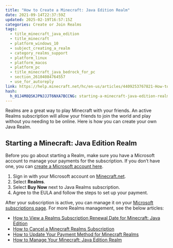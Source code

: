```yaml
---
title: "How to Create a Minecraft: Java Edition Realm"
date: 2021-09-14T22:37:59Z
updated: 2025-02-19T16:57:15Z
categories: Create or Join Realms
tags:
  - title_minecraft_java_edition
  - title_minecraft
  - platform_windows_10
  - subject_creating_a_realm
  - category_realms_support
  - platform_linux
  - platform_macos
  - platform_pc
  - title_minecraft_java_bedrock_for_pc
  - section_26104084764557
  - use_for_autoreply
link: https://help.minecraft.net/hc/en-us/articles/4409253767821-How-to-Create-a-Minecraft-Java-Edition-Realm
hash:
  h_01J4M8QSKJPNJJJT6NXA7BCCNG: starting-a-minecraft-java-edition-realm
---
```


Realms are a great way to play Minecraft with your friends. An active Realms subscription will allow your friends to join the world and play without you needing to be online. Here is how you can create your own Java Realm.

## Starting a Minecraft: Java Edition Realm

Before you go about starting a Realm, make sure you have a Microsoft account to manage your payments for the subscription. If you don’t have one, you can [create a Microsoft account here](https://account.microsoft.com/account/CreateAccount).

1.  Sign in with your Microsoft account on [Minecraft.net](https://www.minecraft.net/en-us/msaprofile).
2.  Select **Realms**.
3.  Select **Buy Now** next to Java Realms subscription.
4.  Agree to the EULA and follow the steps to set up your payment.

After your subscription is active, you can manage it on your [Microsoft subscriptions page](https://account.microsoft.com/services?fref=home.drawers.subscriptions.view-all-subscriptions). For more Realms management, see the below articles:

- [How to View a Realms Subscription Renewal Date for Minecraft: Java Edition](../Manage-Realms-Subscriptions/How-to-View-a-Realms-Subscription-Renewal-Date-for-Minecraft-Java-Edition.md)
- [How to Cancel a Minecraft Realms Subscription](../Manage-Realms-Subscriptions/How-to-Cancel-a-Minecraft-Realms-Subscription.md)
- [How to Update Your Payment Method for Minecraft Realms](../Manage-Realms-Subscriptions/Updating-Your-Payment-Method-for-Minecraft-Realms-on-PC.md)
- [How to Manage Your Minecraft: Java Edition Realm](../Manage-Realms-Settings-Worlds/How-to-Manage-Your-Minecraft-Java-Edition-Realm.md)
